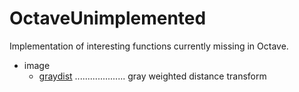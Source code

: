 # OctaveUnimplemented
Implementation of interesting functions currently missing in Octave.

- image
  - [graydist](https://github.com/shsajjadi/OctaveUnimplemented/wiki/graydist) .................... gray weighted distance transform
